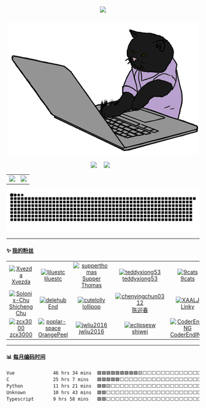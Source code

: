 <!-- 动态打字效果 -->
<h1 align="center">
  <a href="https://xqyjlj.github.io/">
    <img src="https://readme-typing-svg.herokuapp.com/?lines=似此星辰非昨夜，为谁风露立中宵&center=true&size=27">
  </a>
</h1>

<div align="center" ><img order-radius="100px" src="coding.gif"/></div>
<br>

<div align="center">
  <a href="https://xqyjlj.github.io/"><img src="https://img.shields.io/badge/blog-博客-blue"></a>&emsp;
  <a href="https://space.bilibili.com/24969427/"><img src="https://img.shields.io/badge/bilibili-B站-ff69b4"></a>&emsp;
</div>

<table>
  <tr>
    <td>
      <img src="https://github-readme-stats.vercel.app/api/top-langs/?username=xqyjlj&theme=dark&layout=compact&count_private=true" height="180"/>
    </td>
    <td>
      <img src="https://github-readme-stats.vercel.app/api?username=xqyjlj&theme=dark&show_icons=true&count_private=true" height="180"/>
    </td>
  </tr>
</table>

<div align="center"><img src="./snake/github-contribution-grid-snake-dark.svg" /></div>

---

#### :sparkles: [我的粉丝](https://github.com/xqyjlj?tab=followers)

<!--START_SECTION:followers-->
<table>
  <tr>
    <td align="center">
      <a href="https://github.com/Xvezda">
        <img src="https://avatars2.githubusercontent.com/u/9497404" width="100px;" alt="Xvezda"/>
      </a>
      <br />
      <a href="https://github.com/Xvezda">Xvezda</a>
    </td>
    <td align="center">
      <a href="https://github.com/ljluestc">
        <img src="https://avatars2.githubusercontent.com/u/63439129" width="100px;" alt="ljluestc"/>
      </a>
      <br />
      <a href="https://github.com/ljluestc">ljluestc</a>
    </td>
    <td align="center">
      <a href="https://github.com/supperthomas">
        <img src="https://avatars2.githubusercontent.com/u/60349489" width="100px;" alt="supperthomas"/>
      </a>
      <br />
      <a href="https://github.com/supperthomas">Supper Thomas</a>
    </td>
    <td align="center">
      <a href="https://github.com/teddyxiong53">
        <img src="https://avatars2.githubusercontent.com/u/3727440" width="100px;" alt="teddyxiong53"/>
      </a>
      <br />
      <a href="https://github.com/teddyxiong53">teddyxiong53</a>
    </td>
    <td align="center">
      <a href="https://github.com/9cats">
        <img src="https://avatars2.githubusercontent.com/u/58725483" width="100px;" alt="9cats"/>
      </a>
      <br />
      <a href="https://github.com/9cats">9cats</a>
    </td>
    <td align="center">
      <a href="https://github.com/zbtrs">
        <img src="https://avatars2.githubusercontent.com/u/32517549" width="100px;" alt="zbtrs"/>
      </a>
      <br />
      <a href="https://github.com/zbtrs">zbtrs</a>
    </td>
    <td align="center">
      <a href="https://github.com/firespeed79">
        <img src="https://avatars2.githubusercontent.com/u/4322731" width="100px;" alt="firespeed79"/>
      </a>
      <br />
      <a href="https://github.com/firespeed79">firespeed79</a>
    </td>
  </tr>
  <tr>
    <td align="center">
      <a href="https://github.com/Solonix-Chu">
        <img src="https://avatars2.githubusercontent.com/u/95859513" width="100px;" alt="Solonix-Chu"/>
      </a>
      <br />
      <a href="https://github.com/Solonix-Chu">Shicheng Chu</a>
    </td>
    <td align="center">
      <a href="https://github.com/delehub">
        <img src="https://avatars2.githubusercontent.com/u/64998722" width="100px;" alt="delehub"/>
      </a>
      <br />
      <a href="https://github.com/delehub">End</a>
    </td>
    <td align="center">
      <a href="https://github.com/cutelolly">
        <img src="https://avatars2.githubusercontent.com/u/21281676" width="100px;" alt="cutelolly"/>
      </a>
      <br />
      <a href="https://github.com/cutelolly">lollipop</a>
    </td>
    <td align="center">
      <a href="https://github.com/chenyingchun0312">
        <img src="https://avatars2.githubusercontent.com/u/44871523" width="100px;" alt="chenyingchun0312"/>
      </a>
      <br />
      <a href="https://github.com/chenyingchun0312">陈迎春</a>
    </td>
    <td align="center">
      <a href="https://github.com/XAALJ">
        <img src="https://avatars2.githubusercontent.com/u/44630193" width="100px;" alt="XAALJ"/>
      </a>
      <br />
      <a href="https://github.com/XAALJ">Linky</a>
    </td>
    <td align="center">
      <a href="https://github.com/wdfk-prog">
        <img src="https://avatars2.githubusercontent.com/u/66928464" width="100px;" alt="wdfk-prog"/>
      </a>
      <br />
      <a href="https://github.com/wdfk-prog">wdfk-prog</a>
    </td>
    <td align="center">
      <a href="https://github.com/imchangchang">
        <img src="https://avatars2.githubusercontent.com/u/9031922" width="100px;" alt="imchangchang"/>
      </a>
      <br />
      <a href="https://github.com/imchangchang">Chas GENG</a>
    </td>
  </tr>
  <tr>
    <td align="center">
      <a href="https://github.com/zcx3000">
        <img src="https://avatars2.githubusercontent.com/u/32561147" width="100px;" alt="zcx3000"/>
      </a>
      <br />
      <a href="https://github.com/zcx3000">zcx3000</a>
    </td>
    <td align="center">
      <a href="https://github.com/poplar-space">
        <img src="https://avatars2.githubusercontent.com/u/72025986" width="100px;" alt="poplar-space"/>
      </a>
      <br />
      <a href="https://github.com/poplar-space">OrangePeel</a>
    </td>
    <td align="center">
      <a href="https://github.com/jwliu2016">
        <img src="https://avatars2.githubusercontent.com/u/17761680" width="100px;" alt="jwliu2016"/>
      </a>
      <br />
      <a href="https://github.com/jwliu2016">jwliu2016</a>
    </td>
    <td align="center">
      <a href="https://github.com/eclipsesw">
        <img src="https://avatars2.githubusercontent.com/u/54465865" width="100px;" alt="eclipsesw"/>
      </a>
      <br />
      <a href="https://github.com/eclipsesw">shiwei</a>
    </td>
    <td align="center">
      <a href="https://github.com/CoderEndING">
        <img src="https://avatars2.githubusercontent.com/u/171105982" width="100px;" alt="CoderEndING"/>
      </a>
      <br />
      <a href="https://github.com/CoderEndING">CoderEndING</a>
    </td>
    <td align="center">
      <a href="https://github.com/yiansher">
        <img src="https://avatars2.githubusercontent.com/u/51122532" width="100px;" alt="yiansher"/>
      </a>
      <br />
      <a href="https://github.com/yiansher">yiansher</a>
    </td>
    <td align="center">
      <a href="https://github.com/weiluo66">
        <img src="https://avatars2.githubusercontent.com/u/46224015" width="100px;" alt="weiluo66"/>
      </a>
      <br />
      <a href="https://github.com/weiluo66">weiluo66</a>
    </td>
  </tr>
</table>
<!--END_SECTION:followers-->

---

#### :bar_chart: [每月编码时间](https://github.com/muety/wakapi)

<!--START_SECTION:waka-->

```txt
Vue              46 hrs 34 mins  🟩🟩🟩🟩🟩🟩🟩🟩🟩🟨⬜⬜⬜⬜⬜⬜⬜⬜⬜⬜⬜⬜⬜⬜⬜   37.74 %
C                25 hrs 7 mins   🟩🟩🟩🟩🟩⬜⬜⬜⬜⬜⬜⬜⬜⬜⬜⬜⬜⬜⬜⬜⬜⬜⬜⬜⬜   20.36 %
Python           11 hrs 21 mins  🟩🟩🟨⬜⬜⬜⬜⬜⬜⬜⬜⬜⬜⬜⬜⬜⬜⬜⬜⬜⬜⬜⬜⬜⬜   09.20 %
Unknown          10 hrs 43 mins  🟩🟩⬜⬜⬜⬜⬜⬜⬜⬜⬜⬜⬜⬜⬜⬜⬜⬜⬜⬜⬜⬜⬜⬜⬜   08.68 %
Typescript       9 hrs 58 mins   🟩🟩⬜⬜⬜⬜⬜⬜⬜⬜⬜⬜⬜⬜⬜⬜⬜⬜⬜⬜⬜⬜⬜⬜⬜   08.08 %
```

<!--END_SECTION:waka-->
